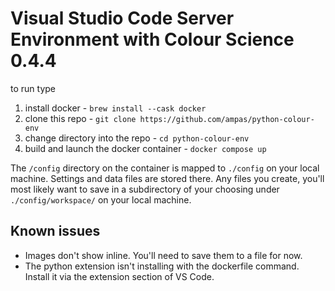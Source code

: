 # Visual Studio Code Server Environment with Colour Science 0.4.4

to run type

1. install docker - `brew install --cask docker` 
2. clone this repo - `git clone https://github.com/ampas/python-colour-env`
3. change directory into the repo - `cd python-colour-env`
4. build and launch the docker container - `docker compose up`

The `/config` directory on the container is mapped to `./config` on your local machine.  Settings and data files are stored there.  Any files you create, you'll most likely want to save in a subdirectory of your choosing under `./config/workspace/` on your local machine.

## Known issues

* Images don't show inline.  You'll need to save them to a file for now.
* The python extension isn't installing with the dockerfile command.  Install it via the extension section of VS Code.


